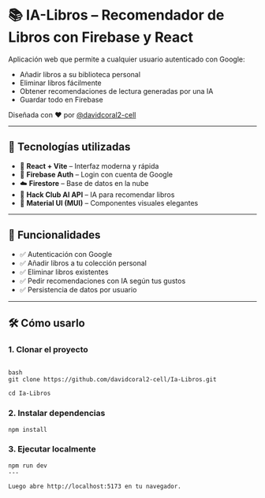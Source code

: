 # 📚 IA-Libros – Recomendador de Libros con Firebase y React

Aplicación web que permite a cualquier usuario autenticado con Google:
- Añadir libros a su biblioteca personal
- Eliminar libros fácilmente
- Obtener recomendaciones de lectura generadas por una IA
- Guardar todo en Firebase

Diseñada con ❤️ por [@davidcoral2-cell](https://github.com/davidcoral2-cell)

---

## 🚀 Tecnologías utilizadas

- 🔷 **React + Vite** – Interfaz moderna y rápida
- 🔐 **Firebase Auth** – Login con cuenta de Google
- ☁️ **Firestore** – Base de datos en la nube
- 🧠 **Hack Club AI API** – IA para recomendar libros
- 🎨 **Material UI (MUI)** – Componentes visuales elegantes

---

## 🎯 Funcionalidades

- ✅ Autenticación con Google
- ✅ Añadir libros a tu colección personal
- ✅ Eliminar libros existentes
- ✅ Pedir recomendaciones con IA según tus gustos
- ✅ Persistencia de datos por usuario

---

## 🛠 Cómo usarlo

### 1. Clonar el proyecto

```

bash
git clone https://github.com/davidcoral2-cell/Ia-Libros.git

cd Ia-Libros

```


### 2. Instalar dependencias
```
npm install
```


### 3. Ejecutar localmente
```
npm run dev
---

Luego abre http://localhost:5173 en tu navegador. 
